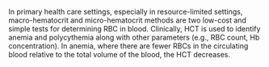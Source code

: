 In primary health care settings, especially in resource-limited settings, macro-hematocrit and micro-hematocrit methods are two low-cost and simple tests for determining RBC in blood. Clinically, HCT is used to identify anemia and polycythemia along with other parameters (e.g., RBC count, Hb concentration). In anemia, where there are fewer RBCs in the circulating blood relative to the total volume of the blood, the HCT decreases.